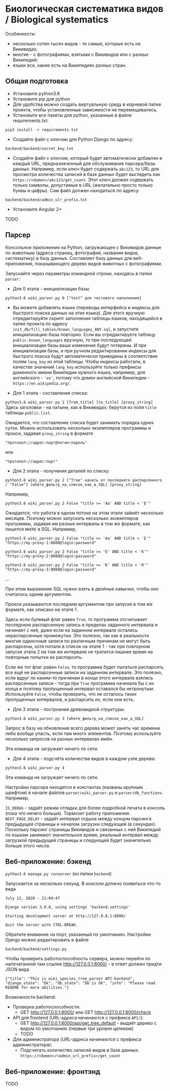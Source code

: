 <h1>Биологическая систематика видов / Biological systematics</h1>

Особенности:
- несколько сотен тысяч видов - те самые, которые есть на Викивидах;
- многие - с фотографиями, взятыми с Викивидов или с разных Википедий;
- языки все, какие есть на Википедиях разных стран.

<h2>Общая подготовка</h2>

- Установите python3.6
- Установите pip для python
- Для удобства можно создать виртуальную среду в корневой папке проекта,
чтобы установленные зависимости не перемещивались.
- Установите все пакеты для python, указанные в файле requirements.txt:

`pip3 install -r requirements.txt`

- Создайте файл с ключом для Python Django по адресу:

`backend/backend/secret_key.txt`

- Создайте файл с ключом,
который будет автоматически добавлен в каждый URL, предназначенный для обслуживания парсера/базы данных.
Например, если ключ будет содержать `abc123`, то URL для просмотра количества записей
в базе данных будет выглядеть как `https://<domen>/abc123/get_count`.
Этот ключ должен содержать только символы, допустимые в URL (желательно просто только буквы и цифры).
Сам файл должен находиться по адресу:

`backend/backend/admin_ulr_prefix.txt`

- Установите Angular 2+

TODO

<h2>Парсер</h2>

Консольное приложение на Python, загружающее с Викивидов данные по животным (адреса страниц, фотографий, названия видов, систематику) в базу данных.
Составляет базу данных для веб-приложения, показывающего дерево видов животных с фотографиями.

Запускайте через параметры командной строки, находясь в папке `parser`:

- Для 0 этапа - инициализации базы:

`python3.6 wiki_parser.py 0 ["test" для тестового наполнения]`

- Вы можете добавлять языки (переводы интерфейса и индексы для быстрого поиска данных на этих языка).
Для этого вручную отредактируйте скрипт заполнения таблицы языков,
находящийся в папке проекта по адресу `init_db/fill_tables/known_languages_ANY.sql`,
и запустите инициализацию базы повторно. Если вы отредактируете таблицу `public.known_languages` вручную,
то при последующей инициализации базы ваши изменения будут потеряны. 
И при инициализации базы, и при ручном редактировании индексы для быстрого поиска будут автоматически приведены в соответствие полям `lang_key` из этой таблицы.
Чтобы индексы работали, в качестве значений `lang_key` используйте только префиксы доменного имени Википедии нужного языка,
например, для английского - `'en'`, потому что домен английской Википедии - `https://en.wikipedia.org/`.
 
- Для 1 этапа - составления списка:

`python3.6 wiki_parser.py 1 [from_title] [to_title] [proxy_string]`
Здесь заголовки - на латыни, как в Викивидах; берутся из поля `title` таблицы `public.list`.

Ожидается, что составление списка будет занимать порядка одних суток. Можно использовать несколько экземпляров программы
и прокси, задавая `proxy_string` в формате

`"протокол://адрес:порт@логин:пароль"`
 
 или
 
 `"протокол://адрес:порт"`

- Для 2 этапа - получения деталей по списку:

`python3.6 wiki_parser.py 2 ["True" начать от последнего распарсенного / "False"] [where_фильтр_на_список_как_в_SQL] [proxy_string]`

Например,

`python3.6 wiki_parser.py 2 False "title >= 'Aa' AND title < 'E'"`

Ожидается, что работа в одном потоке на этом этапе займёт несколько месяцев. Поэтому можно запускать несколько экземпляров программы,
задавая им разные интервалы в том же формате, как пишется `WHERE` в SQL. Например,

`python3.6 wiki_parser.py 2 False "title >= 'Aa' AND title < 'E'" "https://my-proxy-1:8080@login:password"`

`python3.6 wiki_parser.py 2 False "title >= 'E' AND title < 'K'" "https://my-proxy-2:8080@login:password"`

`python3.6 wiki_parser.py 2 False "title >= 'K' AND title < 'R'" "https://my-proxy-3:8080@login:password"`

...
 
При этом выражение SQL нужно взять в двойные кавычки, чтобы оно считалось одним аргументом.

Прокси указываются последним аргументом при запуске в том же формате, как описано на этапе 1.

Здесь если булевый флаг равен `True`, то программа отсчитывает последнюю распарсенную запись в пределах заданного интервала
и начинает с неё, даже если на заданном интервале остались нераспарсенные промежутки. Это полезно, так как в реальности
многие одиночные записи по различным причинам не могут быть распарсены, хотя попали в список на этапе 1 - 
так при повторном запуске этапа 2 на том же интервале не тратится лишнее время на повторные попытки их распарсить.

Если же тот флаг равен `False`, то программа будет пытаться распарсить все ещё не распарсенные записи на заданном интервале.
Это полезно, если вдруг по каким-то причинам в конце этого интервала взялись распарсенные записи - тогда при `True`
программа начинала бы с их конца и поэтому пропущенный интервал оставался бы нетронутым. Используйте `False`, чтобы
проверить, что не осталось таких пропущенных интервалов, и распарсить их, если они есть.

- Для 3 этапа - построения древовидной структуры:

`python3.6 wiki_parser.py 3 [where_фильтр_на_список_как_в_SQL]`

Запрос в базу на обновление всего дерева может занять час времени либо вообще упасть, если там много элементов.
Поэтому используйте несколько запросов на разных интервалах имён.

Эта команда не загружает ничего по сети.

- Для 4 этапа - подсчёта количества видов в каждом узле дерева:

`python3.6 wiki_parser.py 4`

Эта команда не загружает ничего по сети.

Настройки парсера находятся в константах (названы крупным шрифтом) в начале файлов `parser/wiki_parser.py`
и `parser/db_functions`. Например,

`IS_DEBUG` - задаёт режим отладки для более подробной печати в консоль (пока что ничего больше). Тормозит работу приложения.
`NEXT_PAGE_DELAY` - задаёт интервал отдыха между концом парсинга предыдущей страницы и началом загрузки следующей (в секундах).
Поскольку парсинг страницы Викивидов и связанных с ней Википедий по языкам занимают значительное время, 
реальный интервал между загрузкой предыдущей страницы и следующей будет значительно больше этого числа.  

<h2>Веб-приложение: бэкенд</h2>

`python3.6 manage.py runserver` (из папки `backend`)

Запускается за несколько секунд. В консоли должно появиться что-то вида

`July 12, 2020 - 21:04:47`

`Django version 3.0.8, using settings 'backend.settings'`

`Starting development server at http://127.0.0.1:8000/`

`Quit the server with CTRL-BREAK.`

Обратите внимание на порт, указанный по умолчанию. Настройки Django можно редактировать в файле

`backend/backend/settings.py`

Чтобы проверить работоспособность сервера, можно перейти по напечатанной там ссылке http://127.0.0.1:8000/ -
в ответ должен придти JSON вида

`{"title": "This is wiki_species_tree_parser API-backend", "django_state": "Ok", "db_state": "Db is Ok", "info": "Please read README for more abilities."}`

Возможности backend:
- Проверка работоспособности:
  - GET http://127.0.0.1:8000/ или GET http://127.0.0.1:8000/check
- API для frontend (URL-адреса начинаются с префикса `API/`):
  - GET http://127.0.0.1:8000/api/get_tree_default - выдаёт дерево с видом по умолчанию (первые три уровня целиком)
  - TODO 
- Для администратора (URL-адреса начинаются с префикса администратора):
  - Подсчитать количество записей видов в базе данных: `https://<domen>/<admin_url_prefix>/get_count` 

<h2>Веб-приложение: фронтэнд</h2>
TODO